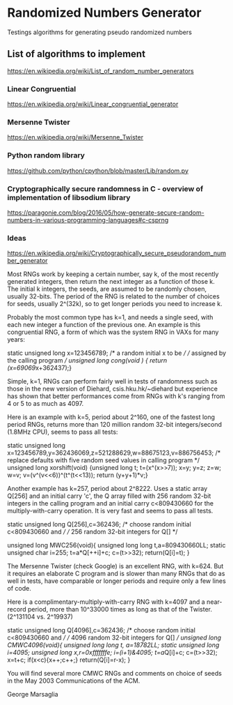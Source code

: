 # Randomized Numbers Generator

Testings algorithms for generating pseudo randomized numbers

## List of algorithms to implement

https://en.wikipedia.org/wiki/List_of_random_number_generators

### Linear Congruential

https://en.wikipedia.org/wiki/Linear_congruential_generator

### Mersenne Twister

https://en.wikipedia.org/wiki/Mersenne_Twister

### Python random library

https://github.com/python/cpython/blob/master/Lib/random.py

### Cryptographically secure randomness in C - overview of implementation of libsodium library

https://paragonie.com/blog/2016/05/how-generate-secure-random-numbers-in-various-programming-languages#c-csprng

### Ideas 

https://en.wikipedia.org/wiki/Cryptographically_secure_pseudorandom_number_generator

Most RNGs work by keeping a certain number, say k,
of the most recently generated integers, then return
the next integer as a  function of those k.
The initial k integers, the seeds, are assumed to be
randomly chosen, usually 32-bits.
The period of the RNG is related to the number of
choices for seeds, usually 2^(32k), so to get longer
periods you need to increase k.

Probably the most common type has k=1, and needs a single seed,
with each new integer a function of the previous one.
An example is this congruential RNG, a form of which was the
system RNG in VAXs for many years:

   static unsigned long x=123456789; /* a random initial x to be
*/
                                                        /* assigned by the
calling program */
   unsigned long cong(void )
   { return (x=69069*x+362437);}

Simple, k=1, RNGs can perform fairly well in tests of randomness such as
those in the new version of Diehard,
           csis.hku.hk/~diehard
but experience has shown that better performances come
from RNGs with k's ranging from 4 or 5 to as much as 4097.

Here is an example with k=5, period about 2^160,
one of the fastest long period RNGs, returns more than
120 million random 32-bit integers/second (1.8MHz CPU),
seems to pass all tests:

static unsigned long
x=123456789,y=362436069,z=521288629,w=88675123,v=886756453;
      /* replace defaults with five random seed values in calling program */
unsigned long xorshift(void)
{unsigned long t;
 t=(x^(x>>7)); x=y; y=z; z=w; w=v;
 v=(v^(v<<6))^(t^(t<<13)); return (y+y+1)*v;}


Another example has k=257,  period about 2^8222.
Uses a static array Q[256]  and an initial carry 'c',
the Q array filled with 256 random  32-bit integers
 in the calling program and an initial carry c<809430660
for the multiply-with-carry operation.
It is very fast and seems to pass all tests.

static unsigned long Q[256],c=362436;  /* choose random initial c<809430660
and */
                                       /* 256 random 32-bit integers for Q[]
*/

unsigned long MWC256(void){
  unsigned long long t,a=809430660LL;
  static unsigned char i=255;
     t=a*Q[++i]+c; c=(t>>32);
     return(Q[i]=t);      }


The Mersenne Twister (check Google) is an excellent RNG,
with k=624. But it requires an elaborate C program and is
slower than many RNGs  that do as well in tests,
have comparable or longer periods and require
only a few lines of code.

Here is a complimentary-multiply-with-carry RNG
with k=4097 and a near-record period, more than
10^33000 times as long as that of the Twister.
(2^131104 vs. 2^19937)

  static unsigned long Q[4096],c=362436; /* choose random initial
c<809430660 and */
                                                                /* 4096
random 32-bit integers for Q[]       */
  unsigned long CMWC4096(void){
  unsigned long long t, a=18782LL;
  static unsigned long i=4095;
  unsigned long x,r=0xfffffffe;
     i=(i+1)&4095;
     t=a*Q[i]+c;
     c=(t>>32); x=t+c; if(x<c){x++;c++;}
     return(Q[i]=r-x);    }

You will find several more CMWC RNGs and comments on
choice of seeds in the May 2003 Communications of the ACM.

George Marsaglia